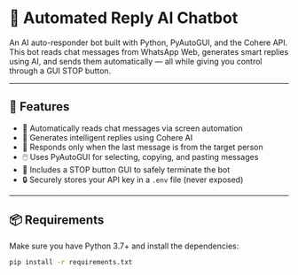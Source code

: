 # 🤖 Automated Reply AI Chatbot

An AI auto-responder bot built with Python, PyAutoGUI, and the Cohere API. This bot reads chat messages from WhatsApp Web, generates smart replies using AI, and sends them automatically — all while giving you control through a GUI STOP button.

---

## 🚀 Features

- 🔄 Automatically reads chat messages via screen automation
- 🤖 Generates intelligent replies using Cohere AI
- 🧠 Responds only when the last message is from the target person
- 🖱️ Uses PyAutoGUI for selecting, copying, and pasting messages
- 🛑 Includes a STOP button GUI to safely terminate the bot
- 🔒 Securely stores your API key in a `.env` file (never exposed)

---

## 📦 Requirements

Make sure you have Python 3.7+ and install the dependencies:

```bash
pip install -r requirements.txt
